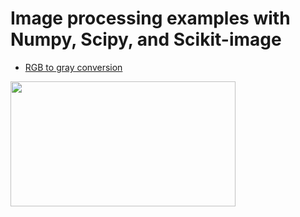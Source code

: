 # Image processing examples with Numpy, Scipy, and Scikit-image

* [RGB to gray conversion](https://github.com/tirthajyoti/Scikit-image-processing/blob/master/RGB2Gray.ipynb)
<img src="https://raw.githubusercontent.com/tirthajyoti/Scikit-image-processing/master/images/rgb2gray.PNG" width="360" height="200" />
